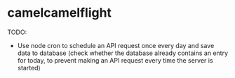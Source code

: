 # camelcamelflight

TODO: 
- Use node cron to schedule an API request once every day and save data to database (check whether the database already contains an entry for today, to prevent making an API request every time the server is started)
